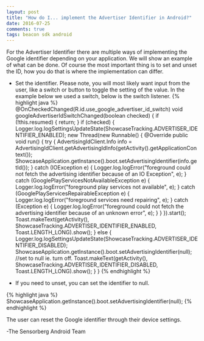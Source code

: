 ```yaml
---
layout: post
title: "How do I... implement the Advertiser Identifier in Android?"
date: 2016-07-25
comments: true
tags: beacon sdk android
---
```

For the Advertiser Identifier there are multiple ways of implementing the Google identifier depending on your application. We
will show an example of what can be done. Of course the most important thing is to set and unset the ID, how 
you do that is where the implementation can differ.


- Set the identifier. Please note, you will most likely want input from the user, like a switch or button to toggle the setting of the value. 
In the example below we used a switch, below is the switch listener. 
{% highlight java %}
    @OnCheckedChanged(R.id.use_google_advertiser_id_switch)
    void googleAdvertiserIdSwitchChanged(boolean checked) {
        if (!this.resumed) {
            return;
        }
        if (checked) {
            Logger.log.logSettingsUpdateState(ShowcaseTracking.ADVERTISER_IDENTIFIER_ENABLED);
            new Thread(new Runnable() {
                @Override
                public void run() {
                    try {
                        AdvertisingIdClient.Info info = AdvertisingIdClient.getAdvertisingIdInfo(getActivity().getApplicationContext());
                        ShowcaseApplication.getInstance().boot.setAdvertisingIdentifier(info.getId());
                    } catch (IOException e) {
                        Logger.log.logError("foreground could not fetch the advertising identifier because of an IO Exception", e);
                    } catch (GooglePlayServicesNotAvailableException e) {
                        Logger.log.logError("foreground play services not available", e);
                    } catch (GooglePlayServicesRepairableException e) {
                        Logger.log.logError("foreground  services need repairing", e);
                    } catch (Exception e) {
                        Logger.log.logError("foreground could not fetch the advertising identifier because of an unknown error", e);
                    }
                }
            }).start();
            Toast.makeText(getActivity(), ShowcaseTracking.ADVERTISER_IDENTIFIER_ENABLED, Toast.LENGTH_LONG).show();
        } else {
            Logger.log.logSettingsUpdateState(ShowcaseTracking.ADVERTISER_IDENTIFIER_DISABLED);
            ShowcaseApplication.getInstance().boot.setAdvertisingIdentifier(null); //set to null ie. turn off.
            Toast.makeText(getActivity(), ShowcaseTracking.ADVERTISER_IDENTIFIER_DISABLED, Toast.LENGTH_LONG).show();
                    }
    }
{% endhighlight %}

- If you need to unset, you can set the identifier to null. 

{% highlight java %}
ShowcaseApplication.getInstance().boot.setAdvertisingIdentifier(null);
{% endhighlight %}

The user can reset the Google identifier through their device settings.

-The Sensorberg Android Team
